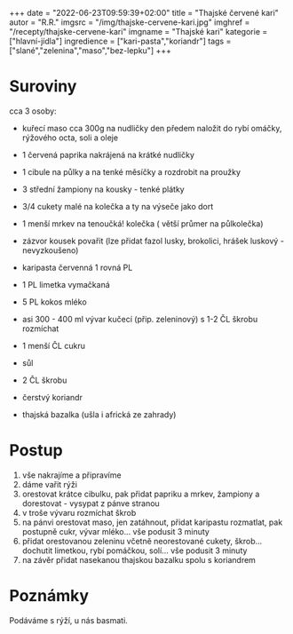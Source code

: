 +++
date = "2022-06-23T09:59:39+02:00"
title = "Thajské červené kari"
autor = "R.R."
imgsrc = "/img/thajske-cervene-kari.jpg"
imghref = "/recepty/thajske-cervene-kari"
imgname = "Thajské kari"
kategorie = ["hlavní-jídla"]
ingredience = ["kari-pasta","koriandr"]
tags = ["slané","zelenina","maso","bez-lepku"]
+++

# Suroviny
cca 3 osoby:
- kuřecí maso cca 300g na nudličky den předem naložit do rybí omáčky, rýžového octa, soli a oleje
- 1 červená paprika nakrájená na krátké nudličky
- 1 cibule na půlky a na tenké měsíčky a rozdrobit na proužky
- 3 střední žampiony na kousky - tenké plátky
- 3/4 cukety malé na kolečka a ty na výseče jako dort
- 1 menší mrkev na tenoučká! kolečka ( větší průmer na půlkolečka)
- zázvor kousek povařit
(lze přidat fazol lusky, brokolici, hrášek luskový - nevyzkoušeno)

- karipasta červenná 1 rovná PL
- 1 PL limetka vymačkaná
- 5 PL kokos mléko
- asi 300 - 400 ml vývar kučecí (přip. zeleninový) s 1-2 ČL škrobu rozmíchat
- 1 menší ČL cukru
- sůl
- 2 ČL škrobu
- čerstvý koriandr
- thajská bazalka (ušla i africká ze zahrady)

# Postup
1. vše nakrajíme a připravíme
2. dáme vařit rýži 
3. orestovat krátce cibulku, pak přidat papriku a mrkev, žampiony a dorestovat - vysypat z pánve stranou
4. v troše vývaru rozmíchat škrob
5. na pánvi orestovat maso, jen zatáhnout, přidat karipastu rozmatlat, pak postupně cukr, vývar mléko... vše podusit 3 minuty
6. přidat orestovanou zeleninu včetně neorestované cukety, škrob... dochutit limetkou, rybí pomáčkou, solí... vše podusit 3 minuty
7. na závěr přidat nasekanou thajskou bazalku spolu s koriandrem


# Poznámky
Podáváme s rýží, u nás basmati.
<!--more-->